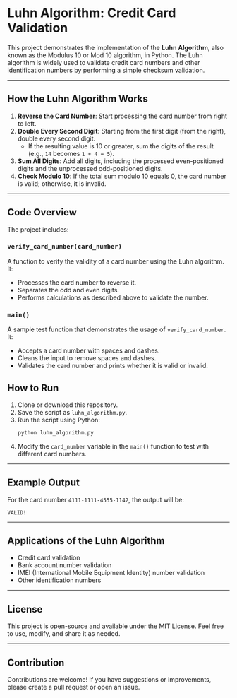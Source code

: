 # Luhn Algorithm: Credit Card Validation

This project demonstrates the implementation of the **Luhn Algorithm**, also known as the Modulus 10 or Mod 10 algorithm, in Python. The Luhn algorithm is widely used to validate credit card numbers and other identification numbers by performing a simple checksum validation.

---

## How the Luhn Algorithm Works

1. **Reverse the Card Number**: Start processing the card number from right to left.
2. **Double Every Second Digit**: Starting from the first digit (from the right), double every second digit.
   - If the resulting value is 10 or greater, sum the digits of the result (e.g., `14` becomes `1 + 4 = 5`).
3. **Sum All Digits**: Add all digits, including the processed even-positioned digits and the unprocessed odd-positioned digits.
4. **Check Modulo 10**: If the total sum modulo 10 equals 0, the card number is valid; otherwise, it is invalid.

---

## Code Overview

The project includes:

### `verify_card_number(card_number)`

A function to verify the validity of a card number using the Luhn algorithm. It:

- Processes the card number to reverse it.
- Separates the odd and even digits.
- Performs calculations as described above to validate the number.

### `main()`

A sample test function that demonstrates the usage of `verify_card_number`. It:

- Accepts a card number with spaces and dashes.
- Cleans the input to remove spaces and dashes.
- Validates the card number and prints whether it is valid or invalid.

## How to Run

1. Clone or download this repository.
2. Save the script as `luhn_algorithm.py`.
3. Run the script using Python:
   ```bash
   python luhn_algorithm.py
   ```
4. Modify the `card_number` variable in the `main()` function to test with different card numbers.

---

## Example Output

For the card number `4111-1111-4555-1142`, the output will be:

```
VALID!
```

---

## Applications of the Luhn Algorithm

- Credit card validation
- Bank account number validation
- IMEI (International Mobile Equipment Identity) number validation
- Other identification numbers

---

## License

This project is open-source and available under the MIT License. Feel free to use, modify, and share it as needed.

---

## Contribution

Contributions are welcome! If you have suggestions or improvements, please create a pull request or open an issue.

